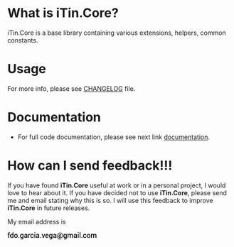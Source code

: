 ﻿
# What is iTin.Core?
iTin.Core is a base library containing various extensions, helpers, common constants.

# Usage
   
For more info, please see [CHANGELOG] file.

# Documentation

 - For full code documentation, please see next link [documentation].

# How can I send feedback!!!

If you have found **iTin.Core** useful at work or in a personal project, I would love to hear about it. If you have decided not to use **iTin.Core**, please send me and email stating why this is so. I will use this feedback to improve **iTin.Core** in future releases.

My email address is 

![email.png][email] 


[email]: ./assets/email.png "email"
[documentation]: ./documentation/iTin.Core.md
[CHANGELOG]: https://github.com/iAJTin/iTin.Core/blob/master/CHANGELOG.md

